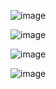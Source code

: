 ![image](https://github.com/user-attachments/assets/60950e24-25bb-4500-a55a-e26e32827ddd)

![image](https://github.com/user-attachments/assets/d547eebf-7e61-4a76-b417-25cf48a7d200)

![image](https://github.com/user-attachments/assets/0a95c2e4-654a-43d1-a8ea-78769b9d76bf)

![image](https://github.com/user-attachments/assets/32c8f4f4-e63a-4cf0-853e-9f5a11e0c91d)

